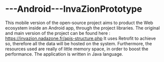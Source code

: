 # ---Android---InvaZionPrototype
This mobile version of the open-source project aims to product the Web ecosystem inside an Android app, through the project libraries.
The original and main version of the project can be found here : https://invazion.nadazone.fr/apis-structure.php
It uses Retrofit to achieve so, therefore all the data will be hosted on the system.
Furthermore, the resources used are really of little memory space, in order to boost the performance.
The application is written in Java language.

